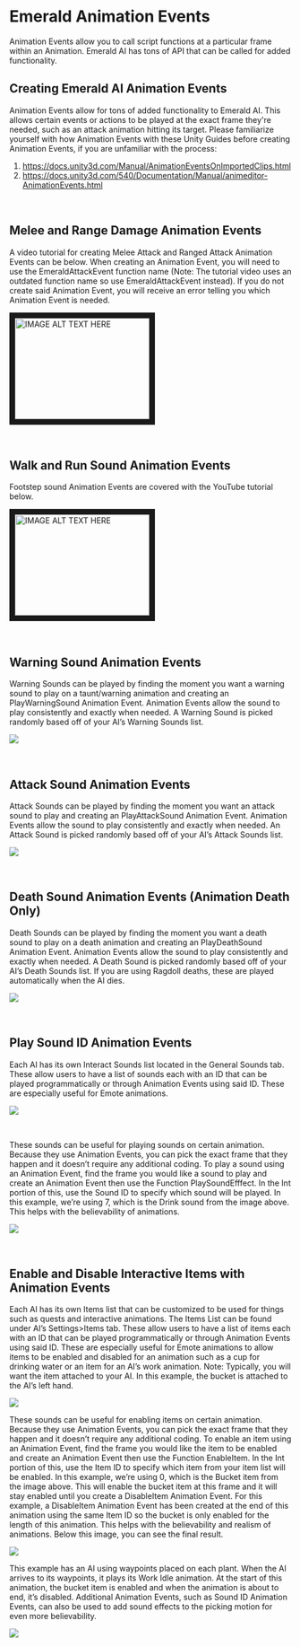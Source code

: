 # Emerald Animation Events
Animation Events allow you to call script functions at a particular frame within an Animation. Emerald AI has tons of API that can be called for added functionality.

## Creating Emerald AI Animation Events 
Animation Events allow for tons of added functionality to Emerald AI. This allows certain events or actions to be played at the exact frame they're needed, such as an attack animation hitting its target. Please familiarize yourself with how Animation Events with these Unity Guides before creating Animation Events, if you are unfamiliar with the process: 
1) https://docs.unity3d.com/Manual/AnimationEventsOnImportedClips.html 
2) https://docs.unity3d.com/540/Documentation/Manual/animeditor-AnimationEvents.html

&nbsp;

## Melee and Range Damage Animation Events
A video tutorial for creating Melee Attack and Ranged Attack Animation Events can be below. When creating an Animation Event, you will need to use the EmeraldAttackEvent function name (Note: The tutorial video uses an outdated function name so use EmeraldAttackEvent instead). If you do not create said Animation Event, you will receive an error telling you which Animation Event is needed.

<a href="http://www.youtube.com/watch?feature=player_embedded&v=s_lLt0xUrF8
" target="_blank"><img src="http://img.youtube.com/vi/s_lLt0xUrF8/0.jpg" 
alt="IMAGE ALT TEXT HERE" width="240" height="180" border="10" /></a>

&nbsp;

## Walk and Run Sound Animation Events
Footstep sound Animation Events are covered with the YouTube tutorial below.

<a href="http://www.youtube.com/watch?feature=player_embedded&v=pL5Z-f8COcY
" target="_blank"><img src="http://img.youtube.com/vi/pL5Z-f8COcY/0.jpg" 
alt="IMAGE ALT TEXT HERE" width="240" height="180" border="10" /></a>

&nbsp;

## Warning Sound Animation Events
Warning Sounds can be played by finding the moment you want a warning sound to play on a taunt/warning animation and creating an PlayWarningSound Animation Event. Animation Events allow the sound to play consistently and exactly when needed. A Warning Sound is picked randomly based off of your AI’s Warning Sounds list.

![](https://i.imgur.com/x5ttknT.png)

&nbsp;

## Attack Sound Animation Events
Attack Sounds can be played by finding the moment you want an attack sound to play and creating an PlayAttackSound Animation Event. Animation Events allow the sound to play consistently and exactly when needed. An Attack Sound is picked randomly based off of your AI’s Attack Sounds list.
 
![](https://i.imgur.com/VxaINQo.png)

&nbsp;

## Death Sound Animation Events (Animation Death Only)
Death Sounds can be played by finding the moment you want a death sound to play on a death animation and creating an PlayDeathSound Animation Event. Animation Events allow the sound to play consistently and exactly when needed. A Death Sound is picked randomly based off of your AI’s Death Sounds list. If you are using Ragdoll deaths, these are played automatically when the AI dies.

![](https://i.imgur.com/nNDw9Sx.png)

&nbsp;

## Play Sound ID Animation Events
Each AI has its own Interact Sounds list located in the General Sounds tab. These allow users to have a list of sounds each with an ID that can be played programmatically or through Animation Events using said ID. These are especially useful for Emote animations.

![](https://i.imgur.com/nmNktJO.png)

&nbsp;

These sounds can be useful for playing sounds on certain animation. Because they use Animation Events, you can pick the exact frame that they happen and it doesn’t require any additional coding.
To play a sound using an Animation Event, find the frame you would like a sound to play and create an Animation Event then use the Function PlaySoundEfffect. In the Int portion of this, use the Sound ID to specify which sound will be played. In this example, we’re using 7, which is the Drink sound from the image above. This helps with the believability of animations.

![](https://i.imgur.com/g21doIq.png)

&nbsp;

## Enable and Disable Interactive Items with Animation Events
Each AI has its own Items list that can be customized to be used for things such as quests and interactive animations. The Items List can be found under AI’s Settings>Items tab. These allow users to have a list of items each with an ID that can be played programmatically or through Animation Events using said ID. These are especially useful for Emote animations to allow items to be enabled and disabled for an animation such as a cup for drinking water or an item for an AI’s work animation. Note: Typically, you will want the item attached to your AI. In this example, the bucket is attached to the AI’s left hand.

![](https://i.imgur.com/Nkwmwao.png)

These sounds can be useful for enabling items on certain animation. Because they use Animation Events, you can pick the exact frame that they happen and it doesn’t require any additional coding.
To enable an item using an Animation Event, find the frame you would like the item to be enabled and create an Animation Event then use the Function EnableItem. In the Int portion of this, use the Item ID to specify which item from your item list will be enabled. In this example, we’re using 0, which is the Bucket item from the image above. This will enable the bucket item at this frame and it will stay enabled until you create a DisableItem Animation Event. For this example, a DisableItem Animation Event has been created at the end of this animation using the same Item ID so the bucket is only enabled for the length of this animation. This helps with the believability and realism of animations. Below this image, you can see the final result.

![](https://i.imgur.com/fClYiQX.png)

This example has an AI using waypoints placed on each plant. When the AI arrives to its waypoints, it plays its Work Idle animation. At the start of this animation, the bucket item is enabled and when the animation is about to end, it’s disabled. Additional Animation Events, such as Sound ID Animation Events, can also be used to add sound effects to the picking motion for even more believability.

![](https://i.imgur.com/F2Nt7tt.gif)
